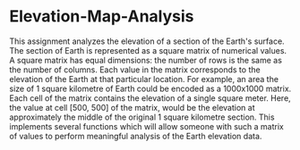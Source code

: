 # Elevation-Map-Analysis
This assignment analyzes the elevation of a section of the Earth's surface. The section of Earth is represented as a square matrix of numerical values. A square matrix has equal dimensions: the number of rows is the same as the number of columns. Each value in the matrix corresponds to the elevation of the Earth at that particular location. For example, an area the size of 1 square kilometre of Earth could be encoded as a 1000x1000 matrix. Each cell of the matrix contains the elevation of a single square meter. Here, the value at cell [500, 500] of the matrix, would be the elevation at approximately the middle of the original 1 square kilometre section.  This implements several functions which will allow someone with such a matrix of values to perform meaningful analysis of the Earth elevation data.
